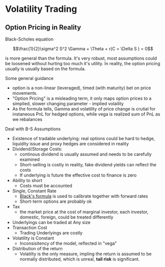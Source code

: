 # Volatility Trading

## Option Pricing in Reality

Black-Scholes equation

$$\frac{1}{2}\sigma^2 S^2 \Gamma + \Theta + r(C = \Delta S ) = 0$$

is more general than the formula. It's very robust, most assumptions could be loosened without hurting too much it's utility. In reality, the option pricing usually is usually based on the formula.

Some general guidance

* option is a non-linear (leveraged), timed (with maturity) bet on price movements.
* "Option Pricing" is a misleading term, it only maps option prices to a simplied, slower changing parameter - implied volaility
* As the formula tells, Gamma and volatility of price change is crutial for instaneous PnL for hedged options, while vega is realized sum of PnL as we rebalances

Deal with B-S Assumptions

* Existence of tradable underlying: real options could be hard to hedge, liquidity issue and proxy hedges are considered in reality
* Dividend/Storage Costs:
  * continous dividend is usually assumed and needs to be carefully examined
  * Short-selling is costly in reality, fake dividend yields can reflect the costs
  * If underlying is future the effective cost to finance is zero
* Ability to short
  * Costs must be accounted
* Single, Constant Rate
  * [Black's formula](https://en.wikipedia.org/wiki/Black_model) is used to calibrate together with forward rates
  * Short-term options are probably ok
* Tax
  * the market price at the cost of marginal investor, each investor, domestic, foreign, could be treated differently
* Underlyings can be traded at Any size
* Transaction Cost
  * Trading Underlyings are costly
* Volatility is Constant
  * Inconsisitency of the model, reflected in "vega"
* Distribution of the return
  * Volatilty is the only measure, impling the return is assumed to be normally distributed, which is unreal, **tail risk** is significant.
  